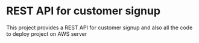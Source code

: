 # REST API for customer signup

This project provides a REST API for customer signup and also all the code to
deploy project on AWS server

